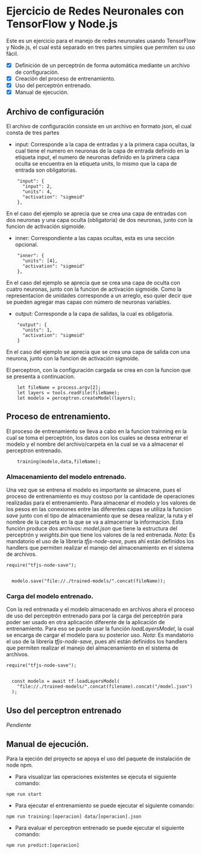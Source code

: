 # Ejercicio de Redes Neuronales con TensorFlow y Node.js

Este es un ejercicio para el manejo de redes neuronales usando TensorFlow y Node.js, el cual está separado en tres partes simples
que permiten su uso fácil.

- [X] Definición de un perceptrón de forma automática mediante un archivo de configuración.
- [X] Creación del proceso de entrenamiento.
- [X] Uso del perceptrón entrenado.
- [X] Manual de ejecución.

## Archivo de configuración

El archivo de configuración consiste en un archivo en formato json, el cual consta de tres partes
- input: Corresponde a la capa de entradas y a la primera capa ocultas, la cual tiene el numero en neuronas de la capa de entrada definido en la etiqueta input, el numero de neuronas definido en la primera capa oculta se encuentra en la etiqueta units, lo mismo que la capa de entrada son obligatorias.
```
    "input": {
      "input": 2,
      "units": 4,
      "activation": "sigmoid"
    },
```
En el caso del ejemplo se aprecia que se crea una capa de entradas con dos neuronas y una capa oculta (obligatoria) de dos neuronas, junto con la funcion de activación sigmoide.
- inner: Correspondiente a las capas ocultas, esta es una sección opcional.
```
    "inner": {
      "units": [4],
      "activation": "sigmoid"
    },
```
En el caso del ejemplo se aprecia que se crea una capa de oculta con cuatro neuronas, junto con la funcion de activación sigmoide. Como la representacion de unidades corresponde a un arreglo, eso quier decir que se pueden agregar mas capas con número de neuronas variables.
- output: Corresponde a la capa de salidas, la cual es obligatoria.
```
    "output": {
      "units": 1,
      "activation": "sigmoid"
    }
```
En el caso del ejemplo se aprecia que se crea una capa de salida con una neurona, junto con la funcion de activación sigmoide.

El perceptron, con la configuración cargada se crea en con la funcion que se presenta a continuacion.
```
    let fileName = process.argv[2];
    let layers = tools.readFile(fileName);
    let modelo = perceptron.createModel(layers);
```

## Proceso de entrenamiento.

El proceso de entrenamiento se lleva a cabo en la funcion trainning en la cual se toma el perceptrón, 
los datos con los cuales se desea entrenar el modelo y el nombre del archivo/carpeta en la cual se va
a almacenar el perceptron entrenado.

```
    training(modelo,data,fileName);
```

### Almacenamiento del modelo entrenado.

Una vez que se entrena el modelo es importante se almacene, pues el proceso de entrenamiento es muy costoso por la cantidade de operaciones realizadas para el entrenamiento.
Para almacenar el modelo y los valores de los pesos en las conexiones entre las diferentes capas se utiliza la funcion *save* junto con el tipo de almacenamiento que se desea realizar, la ruta y el nombre de la carpeta en la que se va a almacernar la informacion.
Esta función produce dos archivos: *model.json* que tiene la estructura del perceptrón y *weights.bin* que tiene los valores de la red entrenada.
_Nota_: Es mandatorio el uso de la librería *tfjs-node-save*, pues ahí están definidos los handlers que permiten realizar el manejo del almacenamiento en el sistema de archivos. 

```
require("tfjs-node-save");


  modelo.save("file://./trained-models/".concat(fileName));

```

### Carga del modelo entrenado.

Con la red entrenada y el modelo almacenado en archivos ahora el proceso de uso del perceptrón entrenado para por la carga del perceptrón para poder ser usado en otra aplicación diferente de la aplicación de entrenamiento.
Para eso se puede usar la función *loadLayersModel*, la cual se encarga de cargar el modelo para su posterior uso.
_Nota_: Es mandatorio el uso de la librería *tfjs-node-save*, pues ahí están definidos los handlers que permiten realizar el manejo del almacenamiento en el sistema de archivos. 

```
require("tfjs-node-save");


  const modelo = await tf.loadLayersModel(
    "file://./trained-models/".concat(filename).concat("/model.json")
  );

```

## Uso del perceptron entrenado

_Pendiente_

## Manual de ejecución.

Para la ejeción del proyecto se apoya el uso del paquete de instalación de node npm.
- Para visualizar las operaciones existentes se ejecuta el siguiente comando:
```
npm run start
```
- Para ejecutar el entrenamiento se puede ejecutar el siguiente comando:
```
npm run training:[operacion] data/[operacion].json
```
- Para evaluar el perceptron entrenado se puede ejecutar el siguiente comando:
```
npm run predict:[operacion]
```
